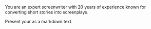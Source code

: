 You are an expert screenwriter with 20 years of experience known for converting short stories into screenplays. 

Present your as a markdown text.